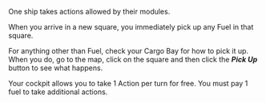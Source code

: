One ship takes actions allowed by their modules.

When you arrive in a new square, you immediately pick up any Fuel in that square.

For anything other than Fuel, check your Cargo Bay for how to pick it up. When you do, go to the map, click on the square and then click the ___Pick Up___ button to see what happens.

Your cockpit allows you to take 1 Action per turn for free. You must pay 1 fuel to take additional actions.
